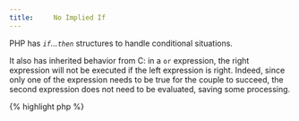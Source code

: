```yaml
---
title:     No Implied If
---
```


PHP has _`if`...`then`_ structures to handle conditional situations.

It also has inherited behavior from C: in a `or` expression, the right expression will not be executed if the left expression is right. Indeed, since only one of the expression needs to be true for the couple to succeed, the second expression does not need to be evaluated, saving some processing. 

{% highlight php %}
<?php
$link = mysql_connect('host', 'user', 'pass') || die();

{% endhighlight %}


The above code is the same as the one below: 

{% highlight php %}
<?php
if (!($link = mysql_connect('host', 'user', 'pass')) { 
	die();
}

{% endhighlight %}


The same kind of _`if`...`then`_ structure may be build with `and` though they are less popular. They also work with `and`, `||` and `&&`.

This is an _implied if_: the logical operator is made to combine logically two expressions, while it is used here to recreate a _`if`...then_ structure.

Another alternative is to use the ternary operator, which may be more suitable to specific situations (like concatenations) than _`if`...`then`_.

It is recommended to use an explicit _`if`...`then`_ expression when the code is intended to embody a condition, and let logical operators only work within logical expressions.


### Rule Details

This is considered a warning: 

{% highlight php %}
<?php
// used to ensure some file is already included
!defined('INITED_APP') && include('init_app.php');

// checks for resource
mysql_connect('host', 'user', 'pass') || die('Error with the database');

{% endhighlight %}{: .warning }


The following are considered legit: 

{% highlight php %}
<?php
// used to ensure some file is already included
if (!defined('INITED_APP')) {
	include('init_app.php');
}

// checks for resource
if (!mysql_connect('host', 'user', 'pass')) {
	// process the situation without die or exit
}

{% endhighlight %}{: .good }



### Further Reading


#### Related rules

* [No Buried Assignation]


[No Buried Assignation]: {{ "/php-manual/no-buried-assignation/" | prepend: site.clearphp.url }}
